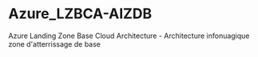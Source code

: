 # Azure_LZBCA-AIZDB
Azure Landing Zone Base Cloud Architecture - Architecture infonuagique zone d'atterrissage de base
